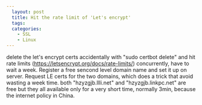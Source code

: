 ```yaml
---
  layout: post
  title: Hit the rate limit of 'Let's encrypt'
  tags:
  categories:
    - SSL
    - Linux
---
```


delete the let's encrypt certs accidentally with "sudo certbot delete" and
hit rate limits (https://letsencrypt.org/docs/rate-limits/) concurrently,
have to wait a week.
Register a free sencond level domain name and set it up on
server. Request LE certs for the two domains, which does a trick that avoid
wasting a week time.
both "hzyzgjb.llli.net" and "hzyzgjb.linkpc.net" are free but they all
available only for a very short time, normally 3min, because the internet
policy in China.
